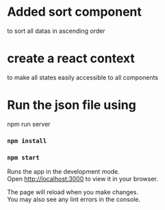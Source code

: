 # Added sort component
to sort all datas in ascending order

# create a react context
to make all states easily accessible to all components


# Run the json file using 
npm run server

### `npm install`

### `npm start`

Runs the app in the development mode.\
Open [http://localhost:3000](http://localhost:3000) to view it in your browser.

The page will reload when you make changes.\
You may also see any lint errors in the console.

